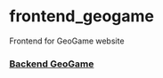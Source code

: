 # frontend_geogame
Frontend for GeoGame website

### [Backend GeoGame](https://github.com/ThibautCuchet/backend_geogame)
